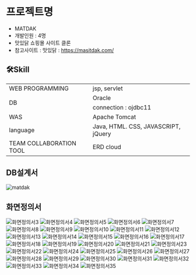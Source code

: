 # 프로젝트명
- MATDAK
- 개발인원 : 4명
- 맛있닭 쇼핑몰 사이트 클론
- 참고사이트 : 맛있닭 : https://masitdak.com/
## 🛠️Skill
<table>
  <tr>
    <td> WEB PROGRAMMING </td>
    <td> jsp, servlet </td>
  </tr> 
  <tr>
    <td rowspan="2"> DB </td>
    <td> Oracle </td>
  </tr>  
  <tr>
    <td> connection : ojdbc11 </td>
  </tr>  
  <tr>
    <td> WAS </td>
    <td> Apache Tomcat </td>
  </tr>  
  <tr>
    <td> language </td>
    <td> Java, HTML. CSS, JAVASCRIPT, jQuery</td>
  </tr> 
  <tr>
    <td> TEAM COLLABORATION TOOL </td>
    <td> ERD cloud </td>
  </tr>  
</table>

## DB설계서
![matdak](https://github.com/jaeheela/matdak-project/assets/107570140/29801616-3546-48e9-b083-533c792787bd)

## 화면정의서
![화면정의서3](https://github.com/jaeheela/matdak-project/assets/107570140/a63e3c31-0938-4a61-8fbc-dda22321d1fd)
![화면정의서4](https://github.com/jaeheela/matdak-project/assets/107570140/3f388040-bade-4115-a382-847a8d4cdd6d)
![화면정의서5](https://github.com/jaeheela/matdak-project/assets/107570140/8b648ebf-caea-4792-a567-b317e8288b89)
![화면정의서6](https://github.com/jaeheela/matdak-project/assets/107570140/87b85793-203e-44e2-ac87-85457afa8351)
![화면정의서7](https://github.com/jaeheela/matdak-project/assets/107570140/aeb0f194-260a-40ca-a699-c586d347a116)
![화면정의서8](https://github.com/jaeheela/matdak-project/assets/107570140/8c752c20-a9eb-44f2-9fe1-17c37700803c)
![화면정의서9](https://github.com/jaeheela/matdak-project/assets/107570140/0c3226df-a547-4e95-9bda-ee3c3c5af984)
![화면정의서10](https://github.com/jaeheela/matdak-project/assets/107570140/8d422f44-7a7e-4109-90db-c7424999b698)
![화면정의서11](https://github.com/jaeheela/matdak-project/assets/107570140/68757991-a860-4ad6-8485-8f1fd6e1fea8)
![화면정의서12](https://github.com/jaeheela/matdak-project/assets/107570140/76677b90-164c-49bd-bb81-a9fce6413107)
![화면정의서13](https://github.com/jaeheela/matdak-project/assets/107570140/d650617e-8e9e-4607-ab61-69671cd9c55c)
![화면정의서14](https://github.com/jaeheela/matdak-project/assets/107570140/32cd9044-9168-4982-b7eb-3e072acdcf08)
![화면정의서15](https://github.com/jaeheela/matdak-project/assets/107570140/fb233af4-c251-4e76-801f-080919bfafef)
![화면정의서16](https://github.com/jaeheela/matdak-project/assets/107570140/4df145d5-91f5-4fe8-ad88-0192a845a6d9)
![화면정의서17](https://github.com/jaeheela/matdak-project/assets/107570140/94a47490-c5cf-48ac-87b6-ce2c75b8e0a3)
![화면정의서18](https://github.com/jaeheela/matdak-project/assets/107570140/587bfa8f-c55a-471f-958a-d3dabe51d912)
![화면정의서19](https://github.com/jaeheela/matdak-project/assets/107570140/33ffa790-3442-4d55-9468-193cb5bf711e)
![화면정의서20](https://github.com/jaeheela/matdak-project/assets/107570140/9e82cb46-eb42-41e2-90ff-581d6bc24571)
![화면정의서21](https://github.com/jaeheela/matdak-project/assets/107570140/81420bc3-91ed-4abc-adbc-4182eea83739)
![화면정의서23](https://github.com/jaeheela/matdak-project/assets/107570140/58cd3f77-2c93-4b03-850f-25353075a829)
![화면정의서22](https://github.com/jaeheela/matdak-project/assets/107570140/61d5112a-7bd3-4482-87b5-c1d04f7031e0)
![화면정의서24](https://github.com/jaeheela/matdak-project/assets/107570140/84609e53-68d1-4233-a21d-93f911d3b420)
![화면정의서25](https://github.com/jaeheela/matdak-project/assets/107570140/dee48226-9e74-4604-b26e-1e9880ed8b62)
![화면정의서26](https://github.com/jaeheela/matdak-project/assets/107570140/c0c51609-0cab-4a76-b533-fc49a8184342)
![화면정의서27](https://github.com/jaeheela/matdak-project/assets/107570140/115699c8-6cde-4c5e-9a57-1ad1940d7e7c)
![화면정의서28](https://github.com/jaeheela/matdak-project/assets/107570140/512fd49b-8a26-4e4f-807f-5e683a1f2a55)
![화면정의서29](https://github.com/jaeheela/matdak-project/assets/107570140/b84b8738-5ba1-409e-b9bf-38fbaef51077)
![화면정의서30](https://github.com/jaeheela/matdak-project/assets/107570140/416f3e6c-c4d0-4f72-a31d-babbff519ecf)
![화면정의서31](https://github.com/jaeheela/matdak-project/assets/107570140/9868e879-8db9-4d5c-8a62-e8c21e7401f5)
![화면정의서32](https://github.com/jaeheela/matdak-project/assets/107570140/90b9c9a8-336e-4ff8-a218-6801b1db1009)
![화면정의서33](https://github.com/jaeheela/matdak-project/assets/107570140/7af990c1-8a3f-4bb7-b003-7aac674cd525)
![화면정의서34](https://github.com/jaeheela/matdak-project/assets/107570140/a00bef02-a535-4d7f-967e-134e14271b0b)
![화면정의서35](https://github.com/jaeheela/matdak-project/assets/107570140/4a6e29a7-add6-4723-bc12-6488d1c3bf37)

